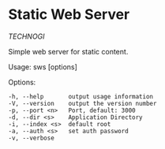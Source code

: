 # Static Web Server #
*TECHNOGI*

Simple web server for static content.

Usage: sws [options]

  Options:

    -h, --help       output usage information
    -V, --version    output the version number
    -p, --port <n>   Port, default: 3000
    -d, --dir <s>    Application Directory
    -i, --index <s>  default root
    -a, --auth <s>   set auth password
    -v, --verbose